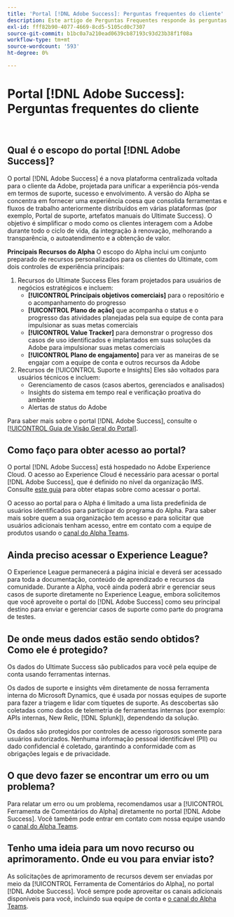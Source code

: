 ```yaml
---
title: 'Portal [!DNL Adobe Success]: Perguntas frequentes do cliente'
description: Este artigo de Perguntas Frequentes responde às perguntas mais frequentes sobre o portal [!DNL Adobe Success] .
exl-id: fff82b90-4077-4669-8cd5-5105cd0c7307
source-git-commit: b1bc0a7a210ead0639cb87193c93d23b38f1f08a
workflow-type: tm+mt
source-wordcount: '593'
ht-degree: 0%

---
```


# Portal [!DNL Adobe Success]: Perguntas frequentes do cliente

 
## Qual é o escopo do portal [!DNL Adobe Success]?

O portal [!DNL Adobe Success] é a nova plataforma centralizada voltada para o cliente da Adobe, projetada para unificar a experiência pós-venda em termos de suporte, sucesso e envolvimento. A versão do Alpha se concentra em fornecer uma experiência coesa que consolida ferramentas e fluxos de trabalho anteriormente distribuídos em várias plataformas (por exemplo, Portal de suporte, artefatos manuais do Ultimate Success). O objetivo é simplificar o modo como os clientes interagem com a Adobe durante todo o ciclo de vida, da integração à renovação, melhorando a transparência, o autoatendimento e a obtenção de valor.

**Principais Recursos do Alpha**
O escopo do Alpha inclui um conjunto preparado de recursos personalizados para os clientes do Ultimate, com dois controles de experiência principais:
1. Recursos do Ultimate Success
Eles foram projetados para usuários de negócios estratégicos e incluem:
   * **[!UICONTROL Principais objetivos comerciais]** para o repositório e o acompanhamento do progresso
   * **[!UICONTROL Plano de ação]** que acompanha o status e o progresso das atividades planejadas pela sua equipe de conta para impulsionar as suas metas comerciais
   * **[!UICONTROL Value Tracker]** para demonstrar o progresso dos casos de uso identificados e implantados em suas soluções da Adobe para impulsionar suas metas comerciais
   * **[!UICONTROL Plano de engajamento]** para ver as maneiras de se engajar com a equipe de conta e outros recursos da Adobe
1. Recursos de [!UICONTROL Suporte e Insights]
Eles são voltados para usuários técnicos e incluem:
   * Gerenciamento de casos (casos abertos, gerenciados e analisados)
   * Insights do sistema em tempo real e verificação proativa do ambiente
   * Alertas de status do Adobe

Para saber mais sobre o portal [!DNL Adobe Success], consulte o [[!UICONTROL Guia de Visão Geral do Portal]](/help/adobe-success-portal/adobe-success-portal-introduction.md).

## Como faço para obter acesso ao portal?

O portal [!DNL Adobe Success] está hospedado no Adobe Experience Cloud. O acesso ao Experience Cloud é necessário para acessar o portal [!DNL Adobe Success], que é definido no nível da organização IMS. Consulte [este guia](/help/adobe-success-portal/access-to-the-adobe-success-portal.md) para obter etapas sobre como acessar o portal.

O acesso ao portal para o Alpha é limitado a uma lista predefinida de usuários identificados para participar do programa do Alpha. Para saber mais sobre quem a sua organização tem acesso e para solicitar que usuários adicionais tenham acesso, entre em contato com a equipe de produtos usando o [canal do Alpha Teams](https://teams.microsoft.com/l/channel/19:h-GcuAZs9uF05rervqTdx2U27ohYINuRUIfbMte9B-U1@thread.tacv2/General?groupId=02b87789-3475-47e4-94c1-0981f63ae89f&tenantId=fa7b1b5a-7b34-4387-94ae-d2c178decee1).

## Ainda preciso acessar o Experience League?

O Experience League permanecerá a página inicial e deverá ser acessado para toda a documentação, conteúdo de aprendizado e recursos da comunidade. Durante a Alpha, você ainda poderá abrir e gerenciar seus casos de suporte diretamente no Experience League, embora solicitemos que você aproveite o portal do [!DNL Adobe Success] como seu principal destino para enviar e gerenciar casos de suporte como parte do programa de testes.

## De onde meus dados estão sendo obtidos? Como ele é protegido?

Os dados do Ultimate Success são publicados para você pela equipe de conta usando ferramentas internas.

Os dados de suporte e insights vêm diretamente de nossa ferramenta interna do Microsoft Dynamics, que é usada por nossas equipes de suporte para fazer a triagem e lidar com tíquetes de suporte. As descobertas são coletadas como dados de telemetria de ferramentas internas (por exemplo: APIs internas, New Relic, [!DNL Splunk]), dependendo da solução.

Os dados são protegidos por controles de acesso rigorosos somente para usuários autorizados. Nenhuma informação pessoal identificável (PII) ou dado confidencial é coletado, garantindo a conformidade com as obrigações legais e de privacidade.

## O que devo fazer se encontrar um erro ou um problema?

Para relatar um erro ou um problema, recomendamos usar a [!UICONTROL Ferramenta de Comentários do Alpha] diretamente no portal [!DNL Adobe Success]. Você também pode entrar em contato com nossa equipe usando o [canal do Alpha Teams](https://teams.microsoft.com/l/channel/19:h-GcuAZs9uF05rervqTdx2U27ohYINuRUIfbMte9B-U1@thread.tacv2/General?groupId=02b87789-3475-47e4-94c1-0981f63ae89f&tenantId=fa7b1b5a-7b34-4387-94ae-d2c178decee1).

## Tenho uma ideia para um novo recurso ou aprimoramento. Onde eu vou para enviar isto?

As solicitações de aprimoramento de recursos devem ser enviadas por meio da [!UICONTROL Ferramenta de Comentários do Alpha], no portal [!DNL Adobe Success]. Você sempre pode aproveitar os canais adicionais disponíveis para você, incluindo sua equipe de conta e [o canal do Alpha Teams](https://teams.microsoft.com/l/channel/19:h-GcuAZs9uF05rervqTdx2U27ohYINuRUIfbMte9B-U1@thread.tacv2/General?groupId=02b87789-3475-47e4-94c1-0981f63ae89f&tenantId=fa7b1b5a-7b34-4387-94ae-d2c178decee1).
